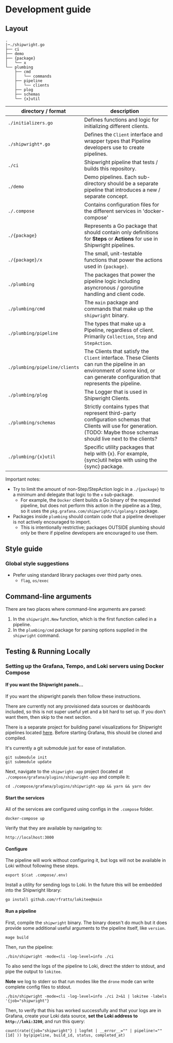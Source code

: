 # Development guide

## Layout

```
.
|─./shipwright.go
├── ci
├── demo
├── {package}
│   └── x
└── plumbing
    ├── cmd
    │   └── commands
    ├── pipeline
    │   └── clients
    ├── plog
    ├── schemas
    └── {x}util
```

| directory / format            | description                                                                                                                                                                     |
| ----------------------------- | ------------------------------------------------------------------------------------------------------------------------------------------------------------------------------- |
| `./initializers.go`           | Defines functions and logic for initializing different clients.                                                                                                                 |
| `./shipwright*.go`            | Defines the `Client` interface and wrapper types that Pipeline developers use to create pipelines.                                                                              |
| `./ci`                        | Shipwright pipeline that tests / builds this repository.                                                                                                                        |
| `./demo`                      | Demo pipelines. Each sub-directory should be a separate pipeline that introduces a new / separate concept.                                                                      |
| `./.compose`                  | Contains configuration files for the different services in 'docker-compose'                                                                                                     |
| `./{package}`                 | Represents a Go package that should contain only definitions for **Steps** or **Actions** for use in Shipwright pipelines.                                                      |
| `./{package}/x`               | The small, unit-testable functions that power the actions used in `{package}`.                                                                                                  |
| `./plumbing`                  | The packages that power the pipeline logic including asyncronous / goroutine handling and client code.                                                                          |
| `./plumbing/cmd`              | The `main` package and commands that make up the `shipwright` binary.                                                                                                           |
| `./plumbing/pipeline`         | The types that make up a Pipeline, regardless of client. Primarily `Collection`, `Step` and `StepAction`.                                                                       |
| `./plumbing/pipeline/clients` | The Clients that satisfy the `Client` interface. These Clients can run the pipeline in an environment of some kind, or can generate configuration that represents the pipeline. |
| `./plumbing/plog`             | The Logger that is used in Shipwright Clients.                                                                                                                                  |
| `./plumbing/schemas`          | Strictly contains types that represent third-party configuration schemas that Clients will use for generation. (TODO: Maybe those schemas should live next to the clients?      |
| `./plumbing/{x}util`          | Specific utility packages that help with {x}. For example, {sync}util helps with using the {sync} package.                                                                      |

Important notes:

- Try to limit the amount of non-Step/StepAction logic in a `./{package}` to a minimum and delegate that logic to the `x` sub-package.
  - For example, the `Docker` client builds a Go binary of the requested pipeline, but does not perform this action in the pipeline as a Step, so it uses the `pkg.grafana.com/shipwright/v1/golang/x` package.
- Packages inside `plumbing` should contain code that a pipeline developer is not actively encouraged to import.
  - This is intentionally restrictive; packages OUTSIDE plumbing should only be there if pipeline developers are encouraged to use them.

## Style guide

### Global style suggestions

- Prefer using standard library packages over third party ones.
  - `flag`, `os/exec`

## Command-line arguments

There are two places where command-line arguments are parsed:

1. In the `shipwright.New` function, which is the first function called in a pipeline.
2. In the `plumbing/cmd` package for parsing options supplied in the `shipwright` command.

## Testing & Running Locally

### Setting up the Grafana, Tempo, and Loki servers using Docker Compose

#### If you want the Shipwright panels...

If you want the shipwright panels then follow these instructions.

There are currently not any provisioned data sources or dashboards included, so this is not super useful yet and a bit hard to set up. If you don't want them, then skip to the next section.

There is a separate project for building panel visualizations for Shipwright pipelines located [here](github.com/grafana/shipwright-app). Before starting Grafana, this should be cloned and compiled.

It's currently a git submodule just for ease of installation.

```
git submodule init
git submodule update
```

Next, navigate to the `shipwright-app` project (located at `./compose/grafana/plugins/shipwright-app` and compile it:

```
cd ./compose/grafana/plugins/shipwright-app && yarn && yarn dev
```

#### Start the services

All of the services are configured using configs in the `.compose` folder.

```
docker-compose up
```

Verify that they are available by navigating to:

```
http://localhost:3000
```

#### Configure

The pipeline will work without configuring it, but logs will not be available in Loki without following these steps.

```
export $(cat .compose/.env)
```

Install a utility for sending logs to Loki. In the future this will be embedded into the Shipwright library:

```
go install github.com/rfratto/lokitee@main
```

#### Run a pipeline

First, compile the `shipwright` binary. The binary doesn't do much but it does provide some additional useful arguments to the pipeline itself, like `version`.

```
mage build
```

Then, run the pipeline:

```
./bin/shipwright -mode=cli -log-level=info ./ci
```

To also send the logs of the pipeline to Loki, direct the stderr to stdout, and pipe the output to `lokitee`.

**Note** we log to stderr so that run modes like the `drone` mode can write complete config files to stdout.

```
./bin/shipwright -mode=cli -log-level=info ./ci 2>&1 | lokitee -labels '{job="shipwright"}
```

Then, to verify that this has worked successfully and that your logs are in Grafana, create your Loki data source, **set the Loki address to `http://loki:3200`**, and run this query:

```
count(rate({job="shipwright"} | logfmt | __error__="" | pipeline!="" [1d] )) by(pipeline, build_id, status, completed_at)
```
